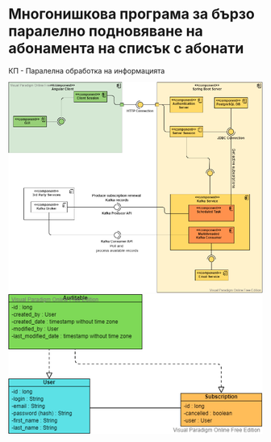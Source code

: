 # Многонишкова програма за бързо паралелно подновяване на абонамента на списък с абонати
КП - Паралелна обработка на информацията

![Software architecture](https://github.com/NC5324/redpanda/blob/main/src/main/resources/diagram.png)
![Data model](https://github.com/NC5324/redpanda/blob/main/src/main/resources/data_diagram.png)
